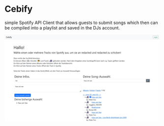 # Cebify

simple Spotify API Client that allows guests to submit songs which then can be compiled into a playlist and saved in the DJs account.

![screenshot](cebify-screenshot.jpg)
